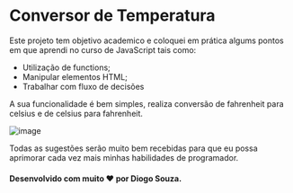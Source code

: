 # Conversor de Temperatura

Este projeto tem objetivo academico e coloquei em prática algums pontos em que aprendi no curso de JavaScript tais como:

* Utilização de functions;
* Manipular elementos HTML;
* Trabalhar com fluxo de decisões

A sua funcionalidade é bem simples, realiza conversão de fahrenheit para celsius e de celsius para fahrenheit.  

![image](https://user-images.githubusercontent.com/40409871/137834339-27e07439-d0a2-414a-beca-4b7e966c8d9d.png)

Todas as sugestões serão muito bem recebidas para que eu possa aprimorar cada vez mais minhas habilidades de programador.

#### Desenvolvido com muito :heart: por Diogo Souza.
